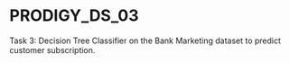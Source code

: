 # PRODIGY_DS_03
Task 3: Decision Tree Classifier on the Bank Marketing dataset to predict customer subscription.
